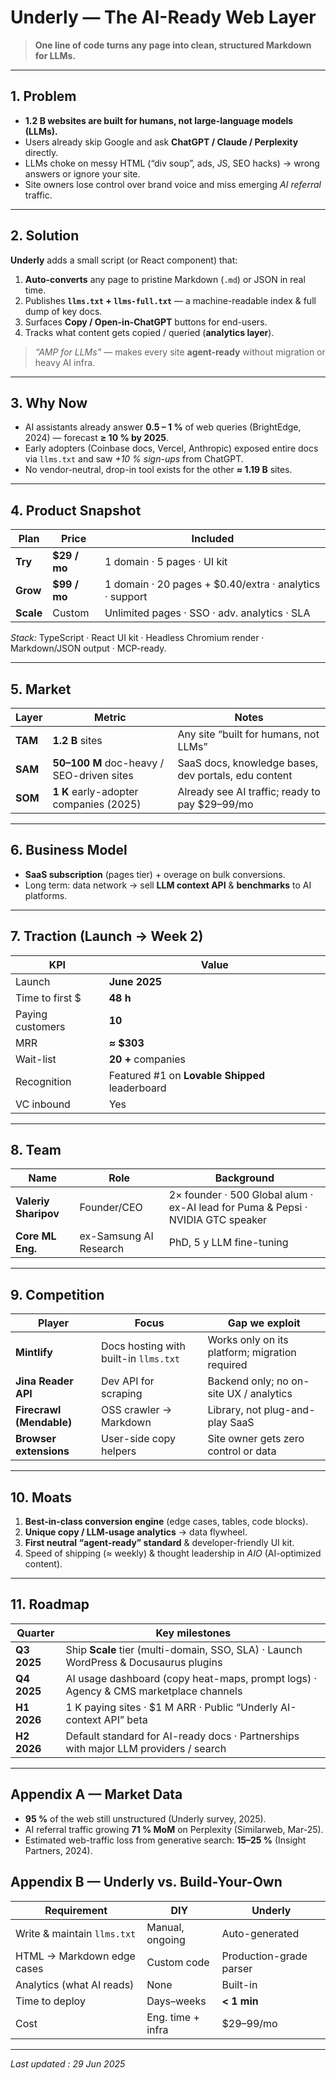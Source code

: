 # Underly — The AI-Ready Web Layer  

> **One line of code turns any page into clean, structured Markdown for LLMs.**

---

## 1. Problem  
- **1.2 B websites are built for humans, not large-language models (LLMs).**  
- Users already skip Google and ask **ChatGPT / Claude / Perplexity** directly.  
- LLMs choke on messy HTML (“div soup”, ads, JS, SEO hacks) → wrong answers or ignore your site.  
- Site owners lose control over brand voice and miss emerging *AI referral* traffic.  

---

## 2. Solution  
**Underly** adds a small script (or React component) that:  
1. **Auto-converts** any page to pristine Markdown (`.md`) or JSON in real time.  
2. Publishes **`llms.txt` + `llms-full.txt`** — a machine-readable index & full dump of key docs.  
3. Surfaces **Copy / Open-in-ChatGPT** buttons for end-users.  
4. Tracks what content gets copied / queried (**analytics layer**).  

> *“AMP for LLMs”* — makes every site **agent-ready** without migration or heavy AI infra.

---

## 3. Why Now  
- AI assistants already answer **0.5 – 1 %** of web queries (BrightEdge, 2024) — forecast **≥ 10 % by 2025**.  
- Early adopters (Coinbase docs, Vercel, Anthropic) exposed entire docs via `llms.txt` and saw *+10 % sign-ups* from ChatGPT.  
- No vendor-neutral, drop-in tool exists for the other **≈ 1.19 B** sites.

---

## 4. Product Snapshot  
| Plan | Price | Included |
|------|-------|----------|
| **Try** | **$29 / mo** | 1 domain · 5 pages · UI kit |
| **Grow** | **$99 / mo** | 1 domain · 20 pages + $0.40/extra · analytics · support |
| **Scale** | Custom | Unlimited pages · SSO · adv. analytics · SLA |

*Stack:* TypeScript · React UI kit · Headless Chromium render · Markdown/JSON output · MCP-ready.

---

## 5. Market  
| Layer | Metric | Notes |
|-------|--------|-------|
| **TAM** | **1.2 B** sites | Any site “built for humans, not LLMs” |
| **SAM** | **50–100 M** doc-heavy / SEO-driven sites | SaaS docs, knowledge bases, dev portals, edu content |
| **SOM** | **1 K** early-adopter companies (2025) | Already see AI traffic; ready to pay $29–99/mo |

---

## 6. Business Model  
- **SaaS subscription** (pages tier) + overage on bulk conversions.  
- Long term: data network → sell **LLM context API** & **benchmarks** to AI platforms.

---

## 7. Traction (Launch → Week 2)  
| KPI | Value |
|-----|-------|
| Launch | **June 2025** |
| Time to first $ | **48 h** |
| Paying customers | **10** |
| MRR | **≈ $303** |
| Wait-list | **20 +** companies |
| Recognition | Featured #1 on **Lovable Shipped** leaderboard |
| VC inbound | Yes |

---

## 8. Team  
| Name | Role | Background |
|------|------|------------|
| **Valeriy Sharipov** | Founder/CEO | 2× founder · 500 Global alum · ex-AI lead for Puma & Pepsi · NVIDIA GTC speaker |
| **Core ML Eng.** | ex-Samsung AI Research | PhD, 5 y LLM fine-tuning |

---

## 9. Competition  
| Player | Focus | Gap we exploit |
|--------|-------|---------------|
| **Mintlify** | Docs hosting with built-in `llms.txt` | Works only on its platform; migration required |
| **Jina Reader API** | Dev API for scraping | Backend only; no on-site UX / analytics |
| **Firecrawl (Mendable)** | OSS crawler → Markdown | Library, not plug-and-play SaaS |
| **Browser extensions** | User-side copy helpers | Site owner gets zero control or data |

---

## 10. Moats  
1. **Best-in-class conversion engine** (edge cases, tables, code blocks).  
2. **Unique copy / LLM-usage analytics** → data flywheel.  
3. **First neutral “agent-ready” standard** & developer-friendly UI kit.  
4. Speed of shipping (≈ weekly) & thought leadership in *AIO* (AI-optimized content).  

---

## 11. Roadmap  
| Quarter | Key milestones |
|---------|----------------|
| **Q3 2025** | Ship **Scale** tier (multi-domain, SSO, SLA) · Launch WordPress & Docusaurus plugins |
| **Q4 2025** | AI usage dashboard (copy heat-maps, prompt logs) · Agency & CMS marketplace channels |
| **H1 2026** | 1 K paying sites · $1 M ARR · Public “Underly AI-context API” beta |
| **H2 2026** | Default standard for AI-ready docs · Partnerships with major LLM providers / search |

---

## Appendix A — Market Data  
- **95 %** of the web still unstructured (Underly survey, 2025).  
- AI referral traffic growing **71 % MoM** on Perplexity (Similarweb, Mar-25).  
- Estimated web-traffic loss from generative search: **15–25 %** (Insight Partners, 2024).  

## Appendix B — Underly vs. Build-Your-Own  
| Requirement | DIY | **Underly** |
|-------------|-----|-------------|
| Write & maintain `llms.txt` | Manual, ongoing | Auto-generated |
| HTML → Markdown edge cases | Custom code | Production-grade parser |
| Analytics (what AI reads) | None | Built-in |
| Time to deploy | Days–weeks | **< 1 min** |
| Cost | Eng. time + infra | $29–99/mo |

---

*Last updated : 29 Jun 2025*  

